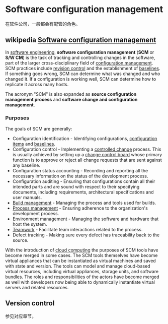 # Software configuration management

在软件公司，一般都会有配管的角色。



## wikipedia [Software configuration management](https://en.wikipedia.org/wiki/Software_configuration_management)

In [software engineering](https://en.wikipedia.org/wiki/Software_engineering), **software configuration management** (**SCM** or **S/W CM**) is the task of tracking and controlling changes in the software, part of the larger cross-disciplinary field of [configuration management](https://en.wikipedia.org/wiki/Configuration_management). SCM practices include [revision control](https://en.wikipedia.org/wiki/Revision_control) and the establishment of [baselines](https://en.wikipedia.org/wiki/Baseline_(configuration_management)). If something goes wrong, SCM can determine what was changed and who changed it. If a configuration is working well, SCM can determine how to replicate it across many hosts.

The acronym "SCM" is also expanded as **source configuration management process** and **software change and configuration management**. 

### Purposes

The goals of SCM are generally:

- Configuration identification - Identifying configurations, [configuration items](https://en.wikipedia.org/wiki/Configuration_item) and [baselines](https://en.wikipedia.org/wiki/Baseline_(configuration_management)).
- Configuration control - Implementing a [controlled change](https://en.wikipedia.org/wiki/Change_control) process. This is usually achieved by setting up a [change control board](https://en.wikipedia.org/wiki/Change_control_board) whose primary function is to approve or reject all change requests that are sent against any baseline.
- Configuration status accounting - Recording and reporting all the necessary information on the status of the development process.
- Configuration auditing - Ensuring that configurations contain all their intended parts and are sound with respect to their specifying documents, including requirements, architectural specifications and user manuals.
- [Build management](https://en.wikipedia.org/wiki/Build_management) - Managing the process and tools used for builds.
- [Process management](https://en.wikipedia.org/wiki/Process_management) - Ensuring adherence to the organization's development process.
- Environment management - Managing the software and hardware that host the system.
- [Teamwork](https://en.wikipedia.org/wiki/Teamwork) - Facilitate team interactions related to the process.
- Defect tracking - Making sure every defect has traceability back to the source.

With the introduction of [cloud computing](https://en.wikipedia.org/wiki/Cloud_computing) the purposes of SCM tools have become merged in some cases. The SCM tools themselves have become virtual appliances that can be instantiated as virtual machines and saved with state and version. The tools can model and manage cloud-based virtual resources, including virtual appliances, storage units, and software bundles. The roles and responsibilities of the actors have become merged as well with developers now being able to dynamically instantiate virtual servers and related resources.



## Version control 

参见对应章节。

